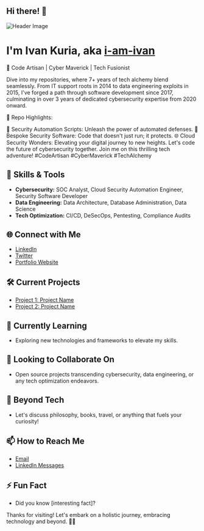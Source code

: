 ## Hi there! 👋 
<!-- Header Image -->
![Header Image](link-to-your-header-image) 

# I'm Ivan Kuria, aka [i-am-ivan](https://github.com/i-am-ivan)
🚀 Code Artisan | Cyber Maverick | Tech Fusionist

Dive into my repositories, where 7+ years of tech alchemy blend seamlessly. From IT support roots in 2014 to data engineering exploits in 2015, I've forged a path through software development since 2017, culminating in over 3 years of dedicated cybersecurity expertise from 2020 onward.

🌟 Repo Highlights:

🤖 Security Automation Scripts: Unleash the power of automated defenses.
🚀 Bespoke Security Software: Code that doesn't just run; it protects.
🌐 Cloud Security Wonders: Elevating your digital journey to new heights.
Let's code the future of cybersecurity together. Join me on this thrilling tech adventure! #CodeArtisan #CyberMaverick #TechAlchemy

## 🔧 Skills & Tools
- **Cybersecurity:** SOC Analyst, Cloud Security Automation Engineer, Security Software Developer
- **Data Engineering:** Data Architecture, Database Administration, Data Science
- **Tech Optimization:** CI/CD, DeSecOps, Pentesting, Compliance Audits

## 🌐 Connect with Me
- [LinkedIn](https://www.linkedin.com/in/ivan-j-kuria-p/)
- [Twitter](https://twitter.com/@jovicorp-studio/)
- [Portfolio Website](https://ivankuria.com/)

## 🛠️ Current Projects
- [Project 1: Project Name](link-to-project)
- [Project 2: Project Name](link-to-project)

## 🌱 Currently Learning
- Exploring new technologies and frameworks to elevate my skills.

## 👯 Looking to Collaborate On
- Open source projects transcending cybersecurity, data engineering, or any tech optimization endeavors.

## 💬 Beyond Tech
- Let's discuss philosophy, books, travel, or anything that fuels your curiosity!

## 📫 How to Reach Me
- [Email](mailto:your-email@example.com)
- [LinkedIn Messages](https://www.linkedin.com/in/ivan-j-kuria-p/)

## ⚡ Fun Fact
- Did you know [interesting fact]?

Thanks for visiting! Let's embark on a holistic journey, embracing technology and beyond. 🚀✨

